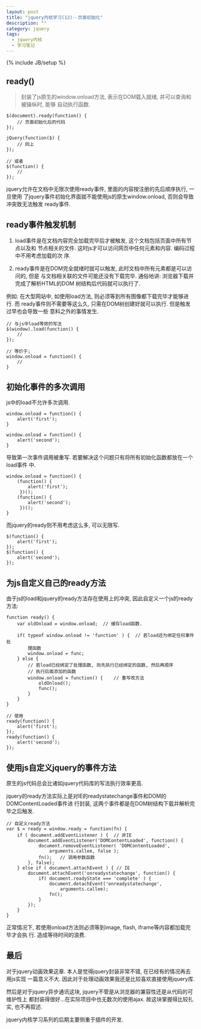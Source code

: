 ```yaml
---
layout: post
title: "jquery内核学习(12)--页面初始化"
description: ""
category: jquery
tags: 
  - jquery内核
  - 学习笔记
---
```

{% include JB/setup %}

## ready()

> 封装了js原生的window.onload方法, 表示在DOM载入就绪, 并可以查询和被操纵时, 能够
> 自动执行函数.

    $(document).ready(function() {
        // 页面初始化后的代码
    });

    jQuery(function($) {
        // 同上
    });

    // 或者
    $(function() {
        // 
    });

jquery允许在文档中无限次使用ready事件, 里面的内容按注册的先后顺序执行, 一旦使用
了jquery事件初始化界面就不能使用js的原生window.onload, 否则会导致冲突致无法触发
ready事件.

## ready事件触发机制

1. load事件是在文档内容完全加载完毕后才被触发, 这个文档包括页面中所有节点以及和
节点相关的文件. 这时js才可以访问网页中任何元素和内容. 编码过程中不用考虑加载的次
序.

2. ready事件是在DOM完全就绪时就可以触发, 此时文档中所有元素都是可以访问的, 但是
与文档相关联的文件可能还没有下载完毕. 通俗地讲: 浏览器下载并完成了解析HTML的DOM
树结构后代码就可以执行了.
<!--more--> 

例如: 在大型网站中, 如使用load方法, 则必须等到所有图像都下载完毕才能够进行. 而
ready事件则不需要等这么久, 只需在DOM树创建好就可以执行. 但是触发过早也会导致一些
意料之外的事情发生.

    // 与js中load等效的写法
    $(window).load(function() {
        //
    });

    // 等价于;
    window.onload = function() {
        //
    }

## 初始化事件的多次调用

js中的load不允许多次调用.

    window.onload = function() {
        alert('first');
    }

    window.onload = function() {
        alert('second');
    }

导致第一次事件调用被重写. 若要解决这个问题只有将所有初始化函数都放在一个load事件
中.

    window.onload = function() {
        (function() {
            alert('first');
         })();
        (function() {
            alert('second');
         })();
    }

而jquery的ready则不用考虑这么多, 可以无限写.

    $(function() {
        alert('first');
    });
    $(function() {
        alert('second');
    });

## 为js自定义自己的ready方法

由于js的load和jquery的ready方法存在使用上的冲突, 因此自定义一个js的ready方法:

    function ready() {
        var oldOnload = window.onload;  // 缓存load函数.

        if( typeof window.onload != 'function' ) {  // 若load还为绑定任何事件处
            理函数
            window.onload = func;
        } else {
            // 若load已经绑定了处理函数, 则先执行已经绑定的函数, 然后再顺序
            // 执行后面添加的函数
            window.onload = function() {    // 重写改方法
                oldOnload();
                func();
            }
        }
    }

    // 使用
    ready(function() {
        alert('first');
    });
    ready(function() {
        alert('second');
    });

## 使用js自定义jquery的事件方法

原生的js代码总会比诸如jquery代码库的写法执行效率更高.

jquery的ready方法实际上是对IE的readystatechange事件和DOM的DOMContentLoaded事件进
行封装, 这两个事件都是在DOM树结构下载并解析完毕之后触发.

    // 自定义ready方法
    var $ = ready = window.ready = function(fn) {
        if ( document.addEventListener ) {  // 非IE
            document.addEventListener('DOMContentLoaded', function() {
                document.removeEventListener( 'DOMContentLoaded',
                    arguments.callee, false );
                fn();   // 调用参数函数
            }, false);
        } else if ( document.attachEvent ) { // IE
            document.attachEvent('onreadystatechange', function() {
                if( document.readyState === 'complete' ) {
                    document.detachEvent('onreadystatechange',
                        arguments.callee);
                    fn();
                }
            });
        }
    }

正常情况下, 若使用onload方法则必须等到image, flash, iframe等内容都加载完毕才会执
行. 造成等待时间的浪费.

## 最后

对于jquery动画效果这章. 本人是觉得jquery封装非常不错, 在已经有的情况再去用js实现
一篇意义不大. 因此对于处理动画效果我还是比较喜欢直接使用jquery库.

然后是对于jquery异步通讯这块, jquery不管是从浏览器的兼容性还是从代码的可维护性上
都封装得很好...在实际项目中也无数次的使用ajax. 故这块掌握得比较扎实, 也不再叙述.

jquery内核学习系列的后期主要侧重于插件的开发.
